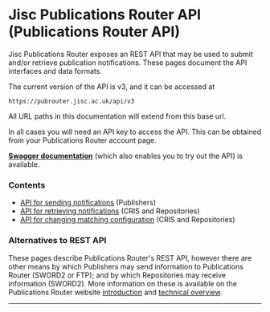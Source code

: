 # Jisc Publications Router API (Publications Router API)

Jisc Publications Router exposes an REST API that may be used to submit and/or retrieve publication notifications. These pages document the API interfaces and data formats.

The current version of the API is v3, and it can be accessed at

    https://pubrouter.jisc.ac.uk/api/v3

All URL paths in this documentation will extend from this base url.

In all cases you will need an API key to access the API.  This can be obtained from your Publications Router account page.

**[Swagger documentation](https://jisc-services.github.io/Public-Documentation/)** (which also enables you to try out the API) is available.

### Contents ###

* [API for sending notifications](./Send.md) (Publishers)
* [API for retrieving notifications](./Retrieve.md) (CRIS and Repositories)
* [API for changing matching configuration](./Config.md) (CRIS and Repositories)

### Alternatives to REST API ###

These pages describe Publications Router's REST API, however there are other means by which Publishers may send information to Publications Router (SWORD2 or FTP); and by which Repositories may receive information (SWORD2).  More information on these is available on the  Publications Router website [introduction](https://pubrouter.jisc.ac.uk/about/) and [technical overview](https://pubrouter.jisc.ac.uk/about/resources/).

---
